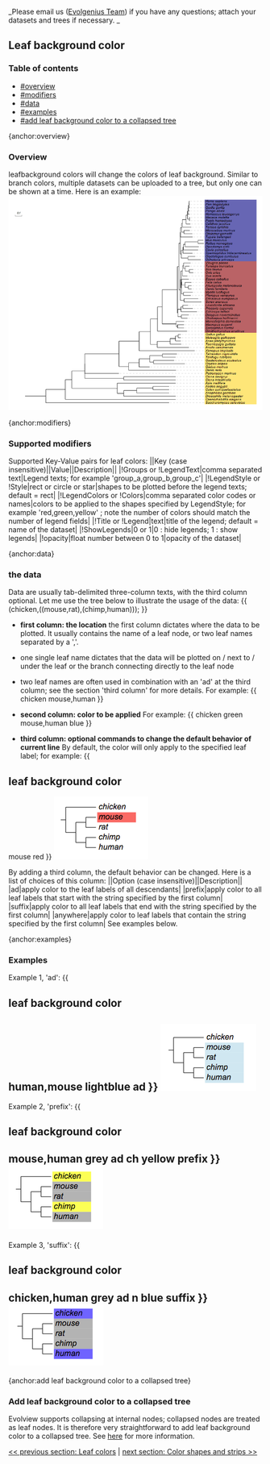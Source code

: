 _Please email us ([Evolgenius Team](mailto:evolgenius.team@gmail.com)) if you have any questions; attach your datasets and trees if necessary. _

## Leaf background color

### Table of contents
* [#overview](#overview)
* [#modifiers](#modifiers)
* [#data](#data)
* [#examples](#examples)
* [#add leaf background color to a collapsed tree](#add-leaf-background-color-to-a-collapsed-tree)

{anchor:overview}
### Overview
leafbackground colors will change the colors of leaf background. Similar to branch colors, multiple datasets can be uploaded to a tree, but only one can be shown at a time.
Here is an example:
![](DatasetLeafBKColor_ev.bkcolor.001.png)

{anchor:modifiers}
### Supported modifiers
Supported Key-Value pairs for leaf colors:
||Key (case insensitive)||Value||Description||
|!Groups or !LegendText|comma separated text|Legend texts; for example 'group_a,group_b,group_c'|
|!LegendStyle or !Style|rect or circle or star|shapes to be plotted before the legend texts; default = rect|
|!LegendColors or !Colors|comma separated color codes or names|colors to be applied to the shapes specified by LegendStyle; for example 'red,green,yellow' ; note the number of colors should match the number of legend fields|
|!Title or !Legend|text|title of the legend; default = name of the dataset|
|!ShowLegends|0 or 1|0 : hide legends; 1 : show legends|
|!opacity|float number between 0 to 1|opacity of the dataset|

{anchor:data}
### the data
Data are usually tab-delimited three-column texts, with the third column optional.
Let me use the tree below to illustrate the usage of the data:
{{
(chicken,((mouse,rat),(chimp,human)));
}}
* **first column: the location**
the first column dictates where the data to be plotted. It usually contains the name of a leaf node, or two leaf names separated by a ','.
* one single leaf name dictates that the data will be plotted on / next to / under the leaf or the branch connecting directly to the leaf node
* two leaf names are often used in combination with an 'ad' at the third column; see the section 'third column' for more details.
For example:
{{
chicken
mouse,human
}}
* **second column: color to be applied**
For example:
{{
chicken	green
mouse,human	blue
}}

* **third column: optional commands to change the default behavior of current line**
By default, the color will only apply to the specified leaf label; for example:
{{
## leaf background color
mouse	red
}}
![](DatasetLeafBKColor_leafbk_mouse.png)

By adding a third column, the default behavior can be changed. Here is a list of choices of this column:
||Option (case insensitive)||Description||
|ad|apply color to the leaf labels of all descendants|
|prefix|apply color to all leaf labels that start with the string specified by the first column|
|suffix|apply color to all leaf labels that end with the string specified by the first column|
|anywhere|apply color to leaf labels that contain the string specified by the first column|
See examples below.

{anchor:examples}
### Examples
Example 1, 'ad':
{{
## leaf background color
human,mouse	lightblue	ad
 }}
![](DatasetLeafBKColor_leafbk_ad.png)
----
Example 2, 'prefix':
{{
## leaf background color
mouse,human	grey	ad
ch	yellow	prefix
}}
![](DatasetLeafBKColor_leafbk_ad_prefix.png)
----
Example 3, 'suffix':
{{
## leaf background color
chicken,human	grey	ad
n	blue	suffix
}}
![](DatasetLeafBKColor_leafbk_ad_suffix.png)
----
{anchor:add leaf background color to a collapsed tree}
### Add leaf background color to a collapsed tree
Evolview supports collapsing at internal nodes; collapsed nodes are treated as leaf nodes. It is therefore very straightforward to add leaf background color to a collapsed tree. See [here](DatasetCollapseInternalNodes#LeafAndLeafBKcolors) for more information.

[<< previous section: Leaf colors](DatasetLeafColor)      |       [next section: Color shapes and strips >>](DatasetColorStripShape) 


